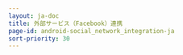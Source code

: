 ```yaml
---
layout: ja-doc
title: 外部サービス（Facebook）連携
page-id: android-social_network_integration-ja
sort-priority: 30
---
```

